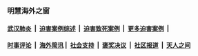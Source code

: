 
### 明慧海外之窗

####  [武汉肺炎](indexes/365.md?t=02031100) &nbsp;|&nbsp;  [迫害案例综述](indexes/328.md?t=02031100) &nbsp;|&nbsp; [迫害致死案例](indexes/277.md?t=02031100)  &nbsp;|&nbsp; [更多迫害案例](indexes/81.md?t=02031100)  &nbsp;|&nbsp; 
####  [时事评论](indexes/251.md?t=02031100) &nbsp;|&nbsp; [海外简讯](indexes/245.md?t=02031100)&nbsp;|&nbsp;  [社会支持](indexes/140.md?t=02031100) &nbsp;|&nbsp; [褒奖决议](indexes/282.md?t=02031100) &nbsp;|&nbsp; [社区报道](indexes/91.md?t=02031100)  &nbsp;|&nbsp; [天人之间](indexes/78.md?t=02031100) 

